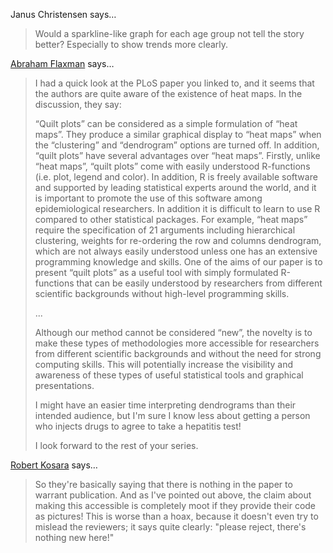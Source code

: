 Janus Christensen says…
>	Would a sparkline-like graph for each age group not tell the story better? Especially to show trends more clearly.

<a href="http://healthyalgorithms.com" rel="nofollow noopener" target="_blank">Abraham Flaxman</a> says…
>	I had a quick look at the PLoS paper you linked to, and it seems that the authors are quite aware of the existence of heat maps.  In the discussion, they say:
>	
>	
>	“Quilt plots” can be considered as a simple formulation of “heat maps”. They produce a similar graphical display to “heat maps” when the “clustering” and “dendrogram” options are turned off. In addition, “quilt plots” have several advantages over “heat maps”. Firstly, unlike “heat maps”, “quilt plots” come with easily understood R-functions (i.e. plot, legend and color). In addition, R is freely available software and supported by leading statistical experts around the world, and it is important to promote the use of this software among epidemiological researchers. In addition it is difficult to learn to use R compared to other statistical packages. For example, “heat maps” require the specification of 21 arguments including hierarchical clustering, weights for re-ordering the row and columns dendrogram, which are not always easily understood unless one has an extensive programming knowledge and skills. One of the aims of our paper is to present “quilt plots” as a useful tool with simply formulated R-functions that can be easily understood by researchers from different scientific backgrounds without high-level programming skills.
>	
>	...
>	
>	Although our method cannot be considered “new”, the novelty is to make these types of methodologies more accessible for researchers from different scientific backgrounds and without the need for strong computing skills. This will potentially increase the visibility and awareness of these types of useful statistical tools and graphical presentations.
>	
>	
>	I might have an easier time interpreting dendrograms than their intended audience, but I'm sure I know less about getting a person who injects drugs to agree to take a hepatitis test!  
>	
>	I look forward to the rest of your series.

<a href="/about" rel="nofollow noopener" target="_blank">Robert Kosara</a> says…
>	So they're basically saying that there is nothing in the paper to warrant publication. And as I've pointed out above, the claim about making this accessible is completely moot if they provide their code as pictures! This is worse than a hoax, because it doesn't even try to mislead the reviewers; it says quite clearly: "please reject, there's nothing new here!"
